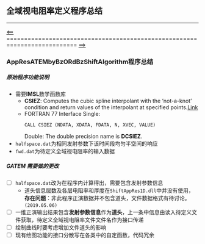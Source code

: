## 全域视电阻率定义程序总结
***
[<==](https://github.com/tdem-lixiu/TDEM_Document/blob/master/Summarize/Jingx/README.md) ========================================================================== [==>](https://github.com/tdem-lixiu/TDEM_Document/blob/master/README.md)
### AppResATEMbyBzORdBzShiftAlgorithm程序总结
##### 原始程序功能说明
- 需要**IMSL**数学函数库
    * **CSIEZ**: Computes the cubic spline interpolant with the ‘not-a-knot’ condition and return values of the interpolant at specified points.[Link](https://docs.roguewave.com/en/imsl/fortran/2018.0/html/fnlmath/index.html#page/FNLMath%2Fmch3.06.09.html%23ww1409634)
    * FORTRAN 77 Interface
        Single:	
        ```Fortran
        CALL CSIEZ (NDATA, XDATA, FDATA, N, XVEC, VALUE)
        ```
        Double:	The double precision name is **DCSIEZ**.
- ``halfspace.dat``为相同发射参数下该时间段均匀半空间的响应
- ``fwd.dat``为待定义全域视电阻率的输入数据
##### GATEM 需要做的更改
- [ ] ``halfspace.dat``改为在程序内计算得出，需要包含发射参数信息
    - 道头信息层数及各层电阻率和厚度在``ShiftAppRes1D.dll``中并没有使用，**存在问题**：非此程序正演数据并不包含道头，文件数据格式有待讨论。``(2019.05.06)``
- [ ] 一维正演输出结果包含**发射参数信息**作为**道头**，上一条中信息由读入待定义文件获取，待定义全域视电阻率文件文件名作为接口传递
- [ ] 绘制曲线时要考虑增加文件道头的影响
- [ ] 现有绘图功能的接口分散写在各类中的自定函数，代码冗余